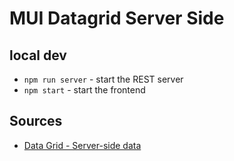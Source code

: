 # MUI Datagrid Server Side

## local dev

- `npm run server` - start the REST server
- `npm start` - start the frontend

## Sources

- [Data Grid - Server-side data](https://mui.com/x/react-data-grid/server-side-data/)
